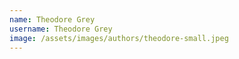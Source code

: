 ```yaml
---
name: Theodore Grey
username: Theodore Grey
image: /assets/images/authors/theodore-small.jpeg
---
```

